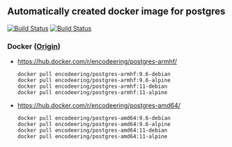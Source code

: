 ## Automatically created docker image for postgres

[![Build Status](https://travis-ci.org/encodeering/docker-postgres.svg?branch=master)](https://travis-ci.org/encodeering/docker-postgres)
[![Build Status](https://semaphoreci.com/api/v1/encodeering/docker-postgres/branches/master/shields_badge.svg)](https://semaphoreci.com/encodeering/docker-postgres)

### Docker ([Origin](https://github.com/docker-library/postgres))

- https://hub.docker.com/r/encodeering/postgres-armhf/

    ```docker pull encodeering/postgres-armhf:9.6-debian```  
    ```docker pull encodeering/postgres-armhf:9.6-alpine```  
    ```docker pull encodeering/postgres-armhf:11-debian```  
    ```docker pull encodeering/postgres-armhf:11-alpine```

- https://hub.docker.com/r/encodeering/postgres-amd64/

    ```docker pull encodeering/postgres-amd64:9.6-debian```  
    ```docker pull encodeering/postgres-amd64:9.6-alpine```  
    ```docker pull encodeering/postgres-amd64:11-debian```  
    ```docker pull encodeering/postgres-amd64:11-alpine```

